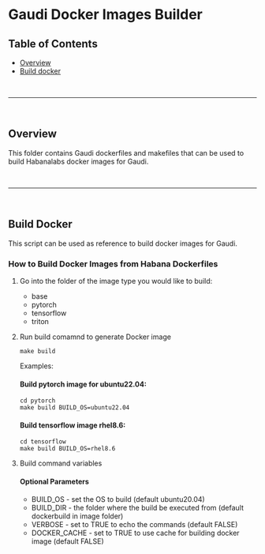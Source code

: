 # Gaudi Docker Images Builder

## Table of Contents
  - [Overview](#overview)
  - [Build docker](#docker_build)


<br />

---

<br />

## Overview

This folder contains Gaudi dockerfiles and makefiles that can be used to build Habanalabs docker images for Gaudi.

<br />

---

<br />

## Build Docker

This script can be used as reference to build docker images for Gaudi.

### How to Build Docker Images from Habana Dockerfiles

1. Go into the folder of the image type you would like to build:
    * base
    * pytorch
    * tensorflow
    * triton

2. Run build comamnd to generate Docker image
    ```
    make build
    ```
    Examples:
    #### Build pytorch image for ubuntu22.04:
    ```
    cd pytorch
    make build BUILD_OS=ubuntu22.04
    ```

    #### Build tensorflow image rhel8.6:
    ```
    cd tensorflow
    make build BUILD_OS=rhel8.6
    ```

3. Build command variables

    #### Optional Parameters
    * BUILD_OS - set the OS to build (default ubuntu20.04)
    * BUILD_DIR - the folder where the build be executed from (default dockerbuild in image folder)
    * VERBOSE - set to TRUE to echo the commands (default FALSE)
    * DOCKER_CACHE - set to TRUE to use cache for building docker image (default FALSE)